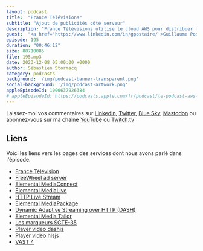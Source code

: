```yaml
---
layout: podcast
title:  "France Télévisions"
subtitle: "Ajout de publicités côté serveur"
description: "France Télévisions utilise le cloud AWS pour distribuer les flux vidéos à destinations des plateformes numériques (Box fournisseurs, ordinateurs, tablettes et téléphones). Découvrez le parcours du flux vidéo depuis sa sortie de régie jusqu'à votre écran. On parle d'encodage et de traitement de vidéos, d'inclusion de publicités personalisées côté serveur et de synchronisation de pistes audios. Entrez dans le monde de la diffusion vidéo en numérique et découvrez comment le cloud permet de manipuler des flux vidéos en temps réels."
guest:  "<a href='https://www.linkedin.com/in/gpostaire/'>Guillaume Postaire</a>, directeur Media Factory et <a href='https://www.linkedin.com/in/yoann-guennegues-022a1a8/'>Yoann Guennegues</a>, Lead Expert Video/ Video streaming architect, tous deux chez France Télévisions"
episode: 195
duration: "00:46:12" 
size: 88710085
file: 195.mp3
date: 2023-12-08 05:00:00 +0000
author: Sébastien Stormacq
category: podcasts
background: '/img/podcast-banner-transparent.png'
social-background: '/img/podcast-artwork.png'
appleEpisodeId: 1000637926384
# appleEpisodeId: https://podcasts.apple.com/fr/podcast/le-podcast-aws-en-français/id1452118442
---
```


Laissez-moi vos commentaires sur [LinkedIn](https://www.linkedin.com/in/sebastienstormacq/), [Twitter](https://twitter.com/sebsto), [Blue Sky](https://bsky.app/profile/sebsto.bsky.social), [Mastodon](https://awscommunity.social/@sebsto) ou abonnez-vous sur ma chaîne [YouTube](https://www.youtube.com/sebsto) ou [Twitch.tv](https://www.twitch.tv/sebAWS)

## Liens

Voici les liens vers les pages des services dont nous avons parlé dans l'épisode.

- [France Télévision](https://www.france.tv/)
- [FreeWheel ad server](https://www.freewheel.com/)
- [Elemental MediaConnect](https://aws.amazon.com/mediaconnect/)
- [Elemental MediaLive](https://aws.amazon.com/medialive/)
- [HTTP Live Stream](https://en.wikipedia.org/wiki/HTTP_Live_Streaming)
- [Elemental MediaPackage](https://aws.amazon.com/mediapackage/)
- [Dynamic Adaptive Streaming over HTTP (DASH)](https://en.wikipedia.org/wiki/Dynamic_Adaptive_Streaming_over_HTTP)
- [Elemental Media Tailor](https://aws.amazon.com/mediatailor/)
- [Les marqueurs SCTE-35](https://en.wikipedia.org/wiki/SCTE-35)
- [Player video dashjs](https://github.com/Dash-Industry-Forum/dash.js)
- [Player video hlsjs](https://github.com/video-dev/hls.js)
- [VAST 4](https://iabtechlab.com/standards/vast/)
